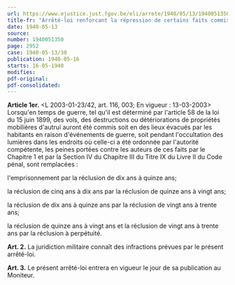```yaml
---
url: https://www.ejustice.just.fgov.be/eli/arrete/1940/05/13/1940051350/justel
title-fr: "Arrêté-loi renforcant la répression de certains faits commis en temps de guerre. (NOTE : Consultation des versions antérieur à partir du 01-01-1990 et mis à jour au 13-03-2003)"
date: 1940-05-13
source:
number: 1940051350
page: 2952
case: 1940-05-13/30
publication: 1940-05-16
starts: 16-05-1940
modifies:
pdf-original:
pdf-consolidated:
---
```


**Article 1er.** <L 2003-01-23/42, art. 116, 003;  En vigueur :  13-03-2003> Lorsqu'en temps de guerre, tel qu'il est déterminé par l'article 58 de la loi du 15 juin 1899, des vols, des destructions ou détériorations de propriétés mobilières d'autrui auront été commis soit en des lieux évacués par les habitants en raison d'événements de guerre, soit pendant l'occultation des lumières dans les endroits où celle-ci a été ordonnée par l'autorité compétente, les peines portées contre les auteurs de ces faits par le Chapitre 1 et par la Section IV du Chapitre III du Titre IX du Livre II du Code pénal, sont remplacées :

l'emprisonnement par la réclusion de dix ans à quinze ans;

la réclusion de cinq ans à dix ans par la réclusion de quinze ans à vingt ans;

la réclusion de dix ans à quinze ans par la réclusion de vingt ans à trente ans;

la réclusion de quinze ans à vingt ans et la réclusion de vingt ans à trente ans par la réclusion à perpétuité.

**Art. 2.** La juridiction militaire connaît des infractions prévues par le présent arrêté-loi.

**Art. 3.** Le présent arrêté-loi entrera en vigueur le jour de sa publication au Moniteur.
